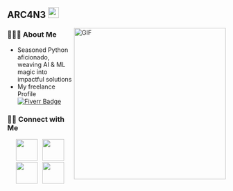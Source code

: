 <h2> ARC4N3 <img src="https://github.com/souvikguria98/souvikguria98/blob/master/Hi.gif" width="25"></h2>
<img align="right" alt="GIF" src="https://media1.giphy.com/media/v1.Y2lkPTc5MGI3NjExMGZ1MG9objRsYmxvOWM2NnlyZzI3ZmpkZGU5cXF0eDIxdjVnZmhtbiZlcD12MV9pbnRlcm5hbF9naWZfYnlfaWQmY3Q9Zw/26BGIqWh2R1fi6JDa/giphy.gif" width="350"/>

<h3> 👨🏻‍💻 About Me </h3>

- Seasoned Python aficionado, weaving AI & ML magic into impactful solutions
- My freelance Profile <br>
[![Fiverr Badge](https://img.shields.io/badge/Fiverr-ARC4N3-brightgreen?style=for-the-badge)](https://www.fiverr.com/users/arc4_n3)


<h3> 🤝🏻 Connect with Me </h3>

<p align="center">
&nbsp; <a href="https://twitter.com/ARC_4N3" target="_blank" rel="noopener noreferrer"><img src="https://img.icons8.com/plasticine/100/000000/twitter.png" width="50" /></a>  
&nbsp; <a href="https://www.instagram.com/not_arc4n3/" target="_blank" rel="noopener noreferrer"><img src="https://img.icons8.com/plasticine/100/000000/instagram-new.png" width="50" /></a>  
&nbsp; <a href="https://www.linkedin.com/in/aaryan-tyagi-074b8819a" target="_blank" rel="noopener noreferrer"><img src="https://img.icons8.com/plasticine/100/000000/linkedin.png" width="50" /></a>
&nbsp; <a href="mailto:tyagiaaryan00@gmail.com" target="_blank" rel="noopener noreferrer"><img src="https://img.icons8.com/plasticine/100/000000/gmail.png"  width="50" /></a>
</p>

